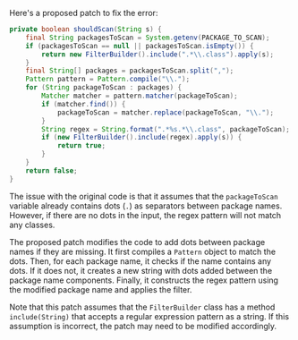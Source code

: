 Here's a proposed patch to fix the error:

```java
private boolean shouldScan(String s) {
    final String packagesToScan = System.getenv(PACKAGE_TO_SCAN);
    if (packagesToScan == null || packagesToScan.isEmpty()) {
        return new FilterBuilder().include(".*\\.class").apply(s);
    }
    final String[] packages = packagesToScan.split(",");
    Pattern pattern = Pattern.compile("\\.");
    for (String packageToScan : packages) {
        Matcher matcher = pattern.matcher(packageToScan);
        if (matcher.find()) {
            packageToScan = matcher.replace(packageToScan, "\\.");
        }
        String regex = String.format(".*%s.*\\.class", packageToScan);
        if (new FilterBuilder().include(regex).apply(s)) {
            return true;
        }
    }
    return false;
}
```

The issue with the original code is that it assumes that the `packageToScan` variable already contains dots (`.`) as separators between package names. However, if there are no dots in the input, the regex pattern will not match any classes.

The proposed patch modifies the code to add dots between package names if they are missing. It first compiles a `Pattern` object to match the dots. Then, for each package name, it checks if the name contains any dots. If it does not, it creates a new string with dots added between the package name components. Finally, it constructs the regex pattern using the modified package name and applies the filter.

Note that this patch assumes that the `FilterBuilder` class has a method `include(String)` that accepts a regular expression pattern as a string. If this assumption is incorrect, the patch may need to be modified accordingly.